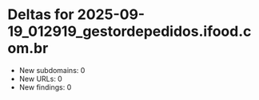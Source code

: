 # Deltas for 2025-09-19_012919_gestordepedidos.ifood.com.br
- New subdomains: 0
- New URLs: 0
- New findings: 0
